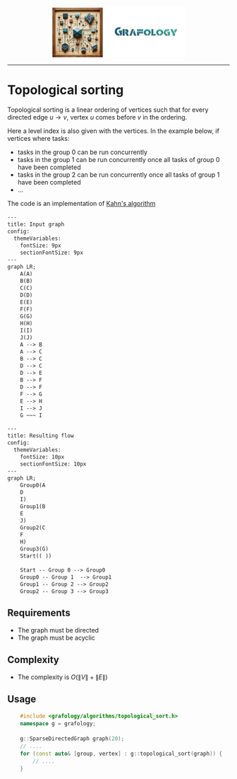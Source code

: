 <div align="center">
    <img 
        src="../imgs/logo.png" 
        alt="Répétiteur logo"
        height="113px"
        width="300px"
        />
</div>
<hr/>

# Topological sorting
Topological sorting is a linear ordering of vertices such that for every directed edge $u \rightarrow v$, vertex $u$ comes before $v$ in the ordering.

Here a level index is also given with the vertices. In the example below, if vertices where tasks:
- tasks in the group 0 can be run concurrently
- tasks in the group 1 can be run concurrently once all tasks of group 0 have been completed
- tasks in the group 2 can be run concurrently once all tasks of group 1 have been completed
- ...

The code is an implementation of [Kahn's algorithm](https://en.wikipedia.org/wiki/Topological_sorting#Kahn's_algorithm)


```mermaid
---
title: Input graph
config:
  themeVariables:
    fontSize: 9px
    sectionFontSize: 9px
---
graph LR;
    A(A)
    B(B)
    C(C)
    D(D)
    E(E)
    F(F)
    G(G)
    H(H)
    I(I)
    J(J)
    A --> B
    A --> C
    B --> C
    D --> C
    D --> E
    B --> F
    D --> F
    F --> G
    E --> H
    I --> J
    G ~~~ I
```

```mermaid
---
title: Resulting flow
config:
  themeVariables:
    fontSize: 10px
    sectionFontSize: 10px
---
graph LR;
    Group0(A
    D
    I)
    Group1(B
    E
    J)
    Group2(C
    F
    H)
    Group3(G)
    Start(( ))
    
    Start -- Group 0 --> Group0
    Group0 -- Group 1  --> Group1
    Group1 -- Group 2 --> Group2
    Group2 -- Group 3 --> Group3
```

## Requirements
- The graph must be directed
- The graph must be acyclic

## Complexity
- The complexity is $O(\lVert V \rVert + \lVert E \rVert)$

## Usage
```C++
    #include <grafology/algorithms/topological_sort.h>
    namespace g = grafology;

    g::SparseDirectedGraph graph(20);
    // ....
    for (const auto& [group, vertex] : g::topological_sort(graph)) {
        // ....
    }

```
